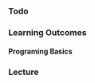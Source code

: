 ### Todo

### Learning Outcomes

#### Programing Basics


<panel type="warning" header="`W3._` **Can write a program with loops**" no-close>

<panel type="warning" header="`W3._a` Can explain `while` loops" no-close>
  <include src="../../programming/while/text.md" />
</panel>
<panel type="warning" header="`W3._b` Can use `for` loops" no-close>
  <include src="../../programming/for/text.md" />
</panel>
<p/>

  
</panel>

### Lecture